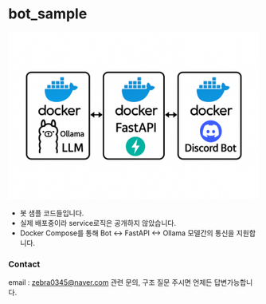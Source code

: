 # bot_sample

![alt text](image.png)

- 봇 샘플 코드들입니다.
- 실제 배포중이라 service로직은 공개하지 않았습니다.
- Docker Compose를 통해 Bot <-> FastAPI <-> Ollama 모델간의 통신을 지원합니다.

### Contact
email : zebra0345@naver.com
관련 문의, 구조 질문 주시면 언제든 답변가능합니다.
